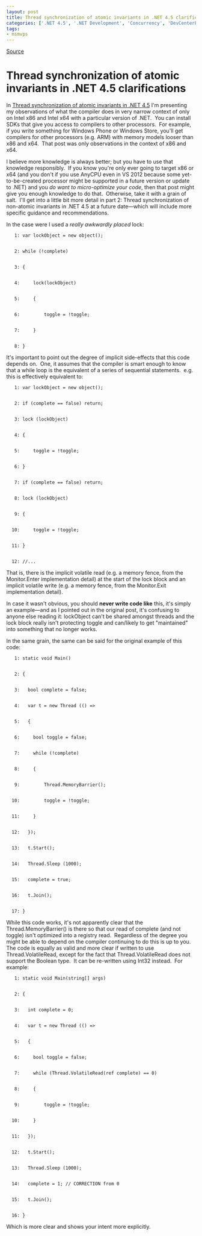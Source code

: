 ```yaml
---
layout: post
title: Thread synchronization of atomic invariants in .NET 4.5 clarifications
categories: ['.NET 4.5', '.NET Development', 'Concurrency', 'DevCenterPost', 'Multithreaded', 'Software Development Guidance']
tags:
- msmvps
---
```

[Source](http://blogs.msmvps.com/peterritchie/2012/09/10/thread-synchronization-of-atomic-invariants-in-net-4-5-clarifications/ "Permalink to Thread synchronization of atomic invariants in .NET 4.5 clarifications")

# Thread synchronization of atomic invariants in .NET 4.5 clarifications

In [Thread synchronization of atomic invariants in .NET 4.5][1] I'm presenting my observations of what the compiler does in very narrow context of only on Intel x86 and Intel x64 with a particular version of .NET.  You can install SDKs that give you access to compilers to other processors.  For example, if you write something for Windows Phone or Windows Store, you'll get compilers for other processors (e.g. ARM) with memory models looser than x86 and x64.  That post was only observations in the context of x86 and x64.  

I believe more knowledge is always better; but you have to use that knowledge responsibly.  If you know you're only ever going to target x86 or x64 (and you don't if you use AnyCPU even in VS 2012 because some yet-to-be-created processor might be supported in a future version or update to .NET) and you _do want to micro-optimize your code_, then that post might give you enough knowledge to do that.  Otherwise, take it with a grain of salt.  I'll get into a little bit more detail in part 2: Thread synchronization of non-atomic invariants in .NET 4.5 at a future date—which will include more specific guidance and recommendations.

In the case were I used a _really awkwardly placed_ lock:
    
    
       1: var lockObject = new object();
    
    
       2: while (!complete)
    
    
       3: {
    
    
       4:     lock(lockObject)
    
    
       5:     {
    
    
       6:         toggle = !toggle;
    
    
       7:     }
    
    
       8: }

It's important to point out the degree of implicit side-effects that this code depends on.  One, it assumes that the compiler is smart enough to know that a while loop is the equivalent of a series of sequential statements.  e.g. this is effectively equivalent to:
    
    
       1: var lockObject = new object();
    
    
       2: if (complete == false) return;
    
    
       3: lock (lockObject)
    
    
       4: {
    
    
       5:     toggle = !toggle;
    
    
       6: }
    
    
       7: if (complete == false) return;
    
    
       8: lock (lockObject)
    
    
       9: {
    
    
      10:     toggle = !toggle;
    
    
      11: }
    
    
      12: //...

That is, there is the implicit volatile read (e.g. a memory fence, from the Monitor.Enter implementation detail) at the start of the lock block and an implicit volatile write (e.g. a memory fence, from the Monitor.Exit implementation detail).

In case it wasn't obvious, you should **never write code like** this, it's simply an example—and as I pointed out in the original post, it's confusing to anyone else reading it: lockObject can't be shared amongst threads and the lock block really isn't protecting toggle and can/likely to get "maintained" into something that no longer works.

In the same grain, the same can be said for the original example of this code:
    
    
       1: static void Main()
    
    
       2: {
    
    
       3:   bool complete = false; 
    
    
       4:   var t = new Thread (() =>
    
    
       5:   {
    
    
       6:     bool toggle = false;
    
    
       7:     while (!complete)
    
    
       8:     {
    
    
       9:         Thread.MemoryBarrier();
    
    
      10:         toggle = !toggle;
    
    
      11:     }
    
    
      12:   });
    
    
      13:   t.Start();
    
    
      14:   Thread.Sleep (1000);
    
    
      15:   complete = true;
    
    
      16:   t.Join();
    
    
      17: }

While this code works, it's not apparently clear that the Thread.MemoryBarrier() is there so that our read of complete (and not toggle) isn't optimized into a registry read.  Regardless of the degree you might be able to depend on the compiler continuing to do this is up to you.  The code is equally as valid and more clear if written to use Thread.VolatileRead, except for the fact that Thread.VolatileRead does not support the Boolean type.  It can be re-written using Int32 instead.  For example:
    
    
       1: static void Main(string[] args)
    
    
       2: {
    
    
       3:   int complete = 0; 
    
    
       4:   var t = new Thread (() =>
    
    
       5:   {
    
    
       6:     bool toggle = false;
    
    
       7:     while (Thread.VolatileRead(ref complete) == 0)
    
    
       8:     {
    
    
       9:         toggle = !toggle;
    
    
      10:     }
    
    
      11:   });
    
    
      12:   t.Start();
    
    
      13:   Thread.Sleep (1000);
    
    
      14:   complete = 1; // CORRECTION from 0
    
    
      15:   t.Join();
    
    
      16: }

Which is more clear and shows your intent more explicitly.

[1]: http://blogs.msmvps.com/blogs/peterritchie/archive/2012/09/09/thread-synchronization-of-atomic-invariants-in-net-4-5.aspx

